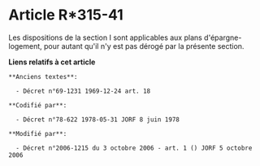 # Article R*315-41

Les dispositions de la section I sont applicables aux plans d'épargne-logement, pour autant qu'il n'y est pas dérogé par la
présente section.

**Liens relatifs à cet article**

	**Anciens textes**:

	  - Décret n°69-1231 1969-12-24 art. 18

	**Codifié par**:

	  - Décret n°78-622 1978-05-31 JORF 8 juin 1978

	**Modifié par**:

	  - Décret n°2006-1215 du 3 octobre 2006 - art. 1 () JORF 5 octobre 2006
